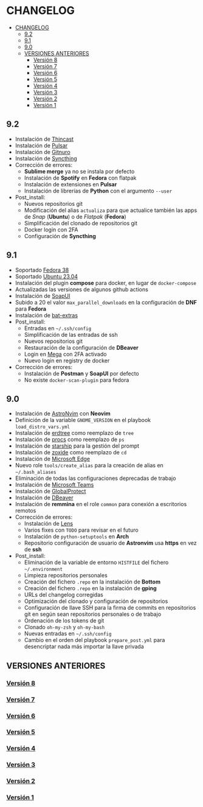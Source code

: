 # CHANGELOG

- [CHANGELOG](#changelog)
  - [9.2](#92)
  - [9.1](#91)
  - [9.0](#90)
  - [VERSIONES ANTERIORES](#versiones-anteriores)
    - [Versión 8](#versión-8)
    - [Versión 7](#versión-7)
    - [Versión 6](#versión-6)
    - [Versión 5](#versión-5)
    - [Versión 4](#versión-4)
    - [Versión 3](#versión-3)
    - [Versión 2](#versión-2)
    - [Versión 1](#versión-1)

## 9.2

- Instalación de [Thincast](https://thincast.com/en/)
- Instalación de [Pulsar](https://pulsar-edit.dev/)
- Instalación de [Gitnuro](https://gitnuro.jetpackduba.com/)
- Instalación de [Syncthing](https://syncthing.net)
- Corrección de errores:
  - **Sublime merge** ya no se instala por defecto
  - Instalación de **Spotify** en **Fedora** con flatpak
  - Instalación de extensiones en **Pulsar**
  - Instalación de librerías de **Python** con el argumento `--user`
- Post_install:
  - Nuevos repositorios git
  - Modificación del alias `actualiza` para que actualice también las apps de *Snap* (**Ubuntu**) o de *Flatpak* (**Fedora**)
  - Simplificación del clonado de repositorios git
  - Docker login con 2FA
  - Configuración de **Syncthing**

## 9.1

- Soportado [Fedora 38](https://docs.fedoraproject.org/en-US/releases/f38/)
- Soportado [Ubuntu 23.04](https://ubuntu.com/download/desktop)
- Instalación del plugin **compose** para docker, en lugar de `docker-compose`
- Actualizadas las versiones de algunos github actions
- Instalación de [SoapUI](https://www.soapui.org/)
- Subido a 20 el valor `max_parallel_downloads` en la configuración de __DNF__ para **Fedora**
- Instalación de [bat-extras](https://github.com/eth-p/bat-extras)
- Post_install:
  - Entradas en `~/.ssh/config`
  - Simplificación de las entradas de ssh
  - Nuevos repositorios git
  - Restauración de la configuración de **DBeaver**
  - Login en [Mega](https://mega.io/es/) con 2FA activado
  - Nuevo login en registry de docker
- Corrección de errores:
  - Instalación de **Postman** y **SoapUI** por defecto
  - No existe `docker-scan-plugin` para fedora

## 9.0

- Instalación de [AstroNvim](https://github.com/AstroNvim/AstroNvim) con **Neovim**
- Definición de la variable `GNOME_VERSION` en el playbook `load_distro_vars.yml`
- Instalación de [erdtree](https://github.com/solidiquis/erdtree) como reemplazo de `tree`
- Instalación de [procs](https://github.com/dalance/procs/releases/latest) como reemplazo de `ps`
- Instalación de [starship](https://starship.rs/es-ES/) para la gestión del prompt
- Instalación de [zoxide](https://github.com/ajeetdsouza/zoxide) como reemplazo de `cd`
- Instalación de [Microsoft Edge](https://www.microsoft.com/en-us/edge/download?form=MA13FW&ch)
- Nuevo role `tools/create_alias` para la creación de alias en `~/.bash_aliases`
- Eliminación de todas las configuraciones deprecadas de trabajo
- Instalación de [Microsoft Teams](https://www.microsoft.com/en-us/microsoft-teams/group-chat-software)
- Instalación de [GlobalProtect](https://github.com/yuezk/GlobalProtect-openconnect)
- Instalación de [DBeaver](https://dbeaver.io/)
- Instalación de **remmina** en el role `common` para conexión a escritorios remotos
- Corrección de errores:
  - Instalación de [Lens](https://docs.k8slens.dev/getting-started/install-lens/)
  - Varios fixes con `TODO` para revisar en el futuro
  - Instalación de `python-setuptools` en **Arch**
  - Repositorio configuración de usuario de **Astronvim** usa __https__ en vez de __ssh__
- Post_install:
  - Eliminación de la variable de entorno `HISTFILE` del fichero `~/.environment`
  - Limpieza repositorios personales
  - Creación del fichero `.repo` en la instalación de **Bottom**
  - Creación del fichero `.repo` en la instalación de **gping**
  - URLs del changelog corregidas
  - Optimización del clonado y configuración de repositorios
  - Configuración de llave SSH para la firma de commits en repositorios git en según sean repositorios personales o de trabajo
  - Ordenación de los tokens de git
  - Clonado `oh-my-zsh` y `oh-my-bash`
  - Nuevas entradas en `~/.ssh/config`
  - Cambio en el orden del playbook `prepare_post.yml` para desencriptar nada más importar la llave privada

## VERSIONES ANTERIORES

### [Versión 8](changelog/v8.md)
### [Versión 7](changelog/v7.md)
### [Versión 6](changelog/v6.md)
### [Versión 5](changelog/v5.md)
### [Versión 4](changelog/v4.md)
### [Versión 3](changelog/v3.md)
### [Versión 2](changelog/v2.md)
### [Versión 1](changelog/v1.md)
